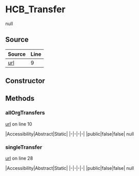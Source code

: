 # HCB_Transfer

null
## Source
|Source|Line|
|-|-|
|[url](https://github.com/devramsean0/hcb.js/blob/58eb626/src/api_endpoints/transfer.ts#L9)|9|
## Constructor
## Methods
### allOrgTransfers
[url](https://github.com/devramsean0/hcb.js/blob/58eb626/src/api_endpoints/transfer.ts#L10) on line 10  

|Accessibility|Abstract|Static|
|-|-|-|-|
|public|false|false|
null

### singleTransfer
[url](https://github.com/devramsean0/hcb.js/blob/58eb626/src/api_endpoints/transfer.ts#L28) on line 28  

|Accessibility|Abstract|Static|
|-|-|-|-|
|public|false|false|
null

